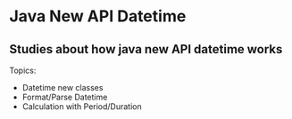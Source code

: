# Java New API Datetime

## Studies about how java new API datetime works

Topics:

- Datetime new classes
- Format/Parse Datetime
- Calculation with Period/Duration
